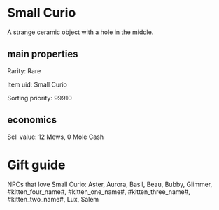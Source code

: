 # Small Curio

A strange ceramic object with a hole in the middle.

## main properties

Rarity: Rare

Item uid: Small Curio

Sorting priority: 99910

## economics

Sell value: 12 Mews, 0 Mole Cash

# Gift guide

NPCs that love Small Curio: Aster, Aurora, Basil, Beau, Bubby, Glimmer, #kitten_four_name#, #kitten_one_name#, #kitten_three_name#, #kitten_two_name#, Lux, Salem